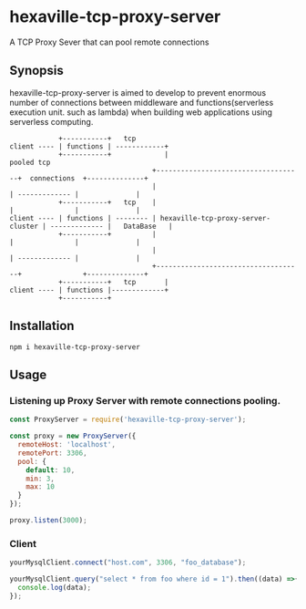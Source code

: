 # hexaville-tcp-proxy-server

A TCP Proxy Sever that can pool remote connections

## Synopsis

hexaville-tcp-proxy-server is aimed to develop to prevent enormous number of connections between middleware and functions(serverless
execution unit. such as lambda) when building web applications using serverless computing.


```
            +-----------+   tcp
client ---- | functions | ------------+                            
            +-----------+             |                            pooled tcp                            
                                   +------------------------------------+  connections  +--------------+
                                   |                                    | ------------- |              |
            +-----------+   tcp    |                                    |               |              | 
client ---- | functions | -------- | hexaville-tcp-proxy-server-cluster | ------------- |   DataBase   |
            +-----------+          |                                    |               |              |
                                   |                                    | ------------- |              |
                                   +------------------------------------+               +--------------+
            +-----------+   tcp       |
client ---- | functions |-------------+
            +-----------+                        
```

## Installation
```
npm i hexaville-tcp-proxy-server
```

## Usage

### Listening up Proxy Server with remote connections pooling.
```js
const ProxyServer = require('hexaville-tcp-proxy-server');

const proxy = new ProxyServer({
  remoteHost: 'localhost',
  remotePort: 3306,
  pool: {
    default: 10,
    min: 3,
    max: 10
  }
});

proxy.listen(3000);
```

### Client
```js
yourMysqlClient.connect("host.com", 3306, "foo_database");

yourMysqlClient.query("select * from foo where id = 1").then((data) =>{
  console.log(data);
});
```
